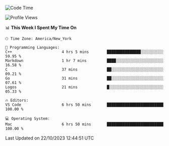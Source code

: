 <!--START_SECTION:waka-->
![Code Time](http://img.shields.io/badge/Code%20Time-564%20hrs%209%20mins-blue)

![Profile Views](http://img.shields.io/badge/Profile%20Views-0-blue)

📊 **This Week I Spent My Time On** 

```text
🕑︎ Time Zone: America/New_York

💬 Programming Languages: 
C++                      4 hrs 5 mins        ███████████████░░░░░░░░░░   59.95 % 
Markdown                 1 hr 7 mins         ████░░░░░░░░░░░░░░░░░░░░░   16.58 % 
C                        37 mins             ██░░░░░░░░░░░░░░░░░░░░░░░   09.21 % 
Go                       31 mins             ██░░░░░░░░░░░░░░░░░░░░░░░   07.61 % 
Logos                    21 mins             █░░░░░░░░░░░░░░░░░░░░░░░░   05.33 % 

🔥 Editors: 
VS Code                  6 hrs 50 mins       █████████████████████████   100.00 % 

💻 Operating System: 
Mac                      6 hrs 50 mins       █████████████████████████   100.00 % 
```


 Last Updated on 22/10/2023 12:44:51 UTC
<!--END_SECTION:waka-->
